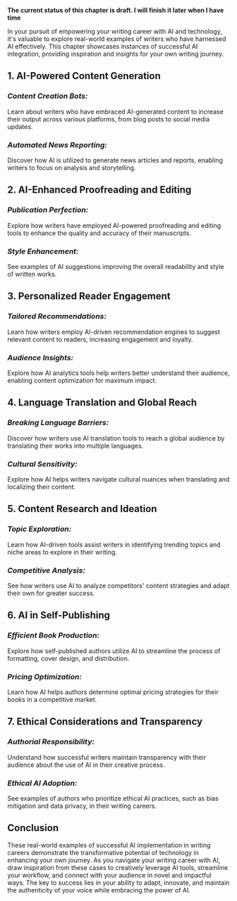 **The current status of this chapter is draft. I will finish it later when I have time**

In your pursuit of empowering your writing career with AI and technology, it's valuable to explore real-world examples of writers who have harnessed AI effectively. This chapter showcases instances of successful AI integration, providing inspiration and insights for your own writing journey.

**1. AI-Powered Content Generation**
------------------------------------

### *Content Creation Bots:*

Learn about writers who have embraced AI-generated content to increase their output across various platforms, from blog posts to social media updates.

### *Automated News Reporting:*

Discover how AI is utilized to generate news articles and reports, enabling writers to focus on analysis and storytelling.

**2. AI-Enhanced Proofreading and Editing**
-------------------------------------------

### *Publication Perfection:*

Explore how writers have employed AI-powered proofreading and editing tools to enhance the quality and accuracy of their manuscripts.

### *Style Enhancement:*

See examples of AI suggestions improving the overall readability and style of written works.

**3. Personalized Reader Engagement**
-------------------------------------

### *Tailored Recommendations:*

Learn how writers employ AI-driven recommendation engines to suggest relevant content to readers, increasing engagement and loyalty.

### *Audience Insights:*

Explore how AI analytics tools help writers better understand their audience, enabling content optimization for maximum impact.

**4. Language Translation and Global Reach**
--------------------------------------------

### *Breaking Language Barriers:*

Discover how writers use AI translation tools to reach a global audience by translating their works into multiple languages.

### *Cultural Sensitivity:*

Explore how AI helps writers navigate cultural nuances when translating and localizing their content.

**5. Content Research and Ideation**
------------------------------------

### *Topic Exploration:*

Learn how AI-driven tools assist writers in identifying trending topics and niche areas to explore in their writing.

### *Competitive Analysis:*

See how writers use AI to analyze competitors' content strategies and adapt their own for greater success.

**6. AI in Self-Publishing**
----------------------------

### *Efficient Book Production:*

Explore how self-published authors utilize AI to streamline the process of formatting, cover design, and distribution.

### *Pricing Optimization:*

Learn how AI helps authors determine optimal pricing strategies for their books in a competitive market.

**7. Ethical Considerations and Transparency**
----------------------------------------------

### *Authorial Responsibility:*

Understand how successful writers maintain transparency with their audience about the use of AI in their creative process.

### *Ethical AI Adoption:*

See examples of authors who prioritize ethical AI practices, such as bias mitigation and data privacy, in their writing careers.

**Conclusion**
--------------

These real-world examples of successful AI implementation in writing careers demonstrate the transformative potential of technology in enhancing your own journey. As you navigate your writing career with AI, draw inspiration from these cases to creatively leverage AI tools, streamline your workflow, and connect with your audience in novel and impactful ways. The key to success lies in your ability to adapt, innovate, and maintain the authenticity of your voice while embracing the power of AI.
